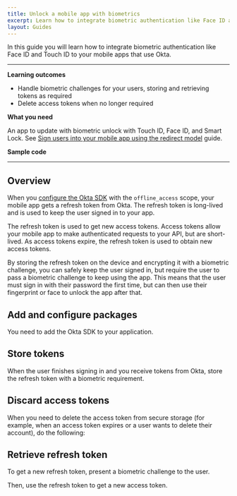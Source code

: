 ```yaml
---
title: Unlock a mobile app with biometrics
excerpt: Learn how to integrate biometric authentication like Face ID and Touch ID to your mobile apps that use Okta.
layout: Guides
---
```


In this guide you will learn how to integrate biometric authentication like Face ID and Touch ID to your mobile apps that use Okta.

---

**Learning outcomes**

* Handle biometric challenges for your users, storing and retrieving tokens as required
* Delete access tokens when no longer required

**What you need**

An app to update with biometric unlock with Touch ID, Face ID, and Smart Lock. See [Sign users into your mobile app using the redirect model](/docs/guides/sign-into-mobile-app-redirect/) guide.

**Sample code**

<StackSelector snippet="samplecode" noSelector/>

---

## Overview

When you [configure the Okta SDK](/docs/guides/sign-into-mobile-app/-/main/#add-packages) with the `offline_access` scope, your mobile app gets a refresh token from Okta. The refresh token is long-lived and is used to keep the user signed in to your app.

The refresh token is used to get new access tokens. Access tokens allow your mobile app to make authenticated requests to your API, but are short-lived. As access tokens expire, the refresh token is used to obtain new access tokens.

By storing the refresh token on the device and encrypting it with a biometric challenge, you can safely keep the user signed in, but require the user to pass a biometric challenge to keep using the app. This means that the user must sign in with their password the first time, but can then use their fingerprint or face to unlock the app after that.

## Add and configure packages

You need to add the Okta SDK to your application.

<StackSelector snippet="installsdk" noSelector/>

## Store tokens

When the user finishes signing in and you receive tokens from Okta, store the refresh token with a biometric requirement.

<StackSelector snippet="storerefreshtoken" noSelector/>

## Discard access tokens

When you need to delete the access token from secure storage (for example, when an access token expires or a user wants to delete their account), do the following:  

<StackSelector snippet="discardaccesstoken" noSelector/>

## Retrieve refresh token

To get a new refresh token, present a biometric challenge to the user.

<StackSelector snippet="challenge" noSelector/>

Then, use the refresh token to get a new access token.

<StackSelector snippet="getnewaccesstoken" noSelector/>